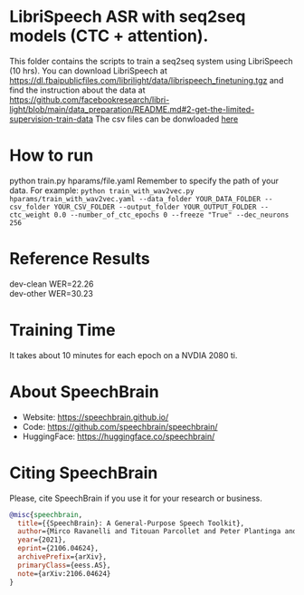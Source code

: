 # LibriSpeech ASR with seq2seq models (CTC + attention).
This folder contains the scripts to train a seq2seq system using LibriSpeech (10 hrs).
You can download LibriSpeech at https://dl.fbaipublicfiles.com/librilight/data/librispeech_finetuning.tgz
and find the instruction about the data at https://github.com/facebookresearch/libri-light/blob/main/data_preparation/README.md#2-get-the-limited-supervision-train-data
The csv files can be donwloaded [here](https://home.ttic.edu/~jcchou/course_files/csvs.zip)

# How to run
python train.py hparams/file.yaml
Remember to specify the path of your data. For example: 
`python train_with_wav2vec.py hparams/train_with_wav2vec.yaml --data_folder YOUR_DATA_FOLDER --csv_folder YOUR_CSV_FOLDER --output_folder YOUR_OUTPUT_FOLDER --ctc_weight 0.0 --number_of_ctc_epochs 0 --freeze "True" --dec_neurons 256`

# Reference Results
dev-clean WER=22.26 <br>
dev-other WER=30.23 <br>

# Training Time
It takes about 10 minutes for each epoch on a NVDIA 2080 ti.

# **About SpeechBrain**
- Website: https://speechbrain.github.io/
- Code: https://github.com/speechbrain/speechbrain/
- HuggingFace: https://huggingface.co/speechbrain/


# **Citing SpeechBrain**
Please, cite SpeechBrain if you use it for your research or business.

```bibtex
@misc{speechbrain,
  title={{SpeechBrain}: A General-Purpose Speech Toolkit},
  author={Mirco Ravanelli and Titouan Parcollet and Peter Plantinga and Aku Rouhe and Samuele Cornell and Loren Lugosch and Cem Subakan and Nauman Dawalatabad and Abdelwahab Heba and Jianyuan Zhong and Ju-Chieh Chou and Sung-Lin Yeh and Szu-Wei Fu and Chien-Feng Liao and Elena Rastorgueva and François Grondin and William Aris and Hwidong Na and Yan Gao and Renato De Mori and Yoshua Bengio},
  year={2021},
  eprint={2106.04624},
  archivePrefix={arXiv},
  primaryClass={eess.AS},
  note={arXiv:2106.04624}
}
```
